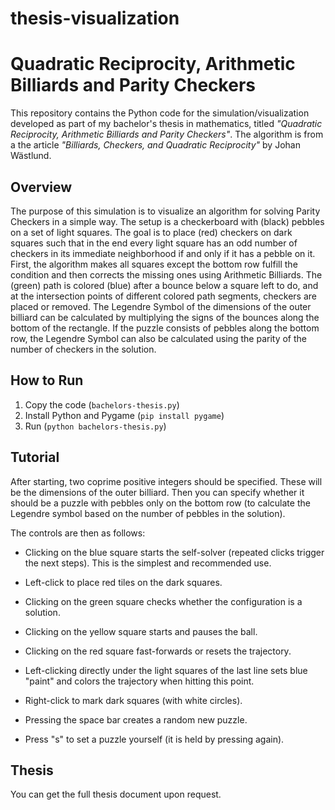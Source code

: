 # thesis-visualization
# Quadratic Reciprocity, Arithmetic Billiards and Parity Checkers

This repository contains the Python code for the simulation/visualization developed as part of my bachelor's thesis in mathematics, titled *"Quadratic Reciprocity, Arithmetic Billiards and Parity Checkers"*. 
The algorithm is from a the article *"Billiards, Checkers, and Quadratic Reciprocity"* by Johan Wästlund.

## Overview

The purpose of this simulation is to visualize an algorithm for solving Parity Checkers in a simple way. The setup is a checkerboard with (black) pebbles on a set of light squares. 
The goal is to place (red) checkers on dark squares such that in the end every light square has an odd number of checkers in its immediate neighborhood if and only if it has a pebble on it.
First, the algorithm makes all squares except the bottom row fulfill the condition and then corrects the missing ones using Arithmetic Billiards.
The (green) path is colored (blue) after a bounce below a square left to do, and at the intersection points of different colored path segments, checkers are placed or removed.
The Legendre Symbol of the dimensions of the outer billiard can be calculated by multiplying the signs of the bounces along the bottom of the rectangle.
If the puzzle consists of pebbles along the bottom row, the Legendre Symbol can also be calculated using the parity of the number of checkers in the solution.

## How to Run

1. Copy the code (`bachelors-thesis.py`)
2. Install Python and Pygame (`pip install pygame`)
3. Run (`python bachelors-thesis.py`)

## Tutorial

After starting, two coprime positive integers should be specified. These will be the dimensions of the outer billiard. 
Then you can specify whether it should be a puzzle with pebbles only on the bottom row (to calculate the Legendre symbol based on the number of pebbles in the solution).

The controls are then as follows:

- Clicking on the blue square starts the self-solver (repeated clicks trigger the next steps). This is the simplest and
recommended use.

- Left-click to place red tiles on the dark squares.

- Clicking on the green square checks whether the configuration is a solution.

- Clicking on the yellow square starts and pauses the ball.

- Clicking on the red square fast-forwards or resets the trajectory.

- Left-clicking directly under the light squares of the last line sets blue "paint" and colors the trajectory when hitting this point.

- Right-click to mark dark squares (with white circles).

- Pressing the space bar creates a random new puzzle.

- Press "s" to set a puzzle yourself (it is held by pressing again).

## Thesis

You can get the full thesis document upon request.
